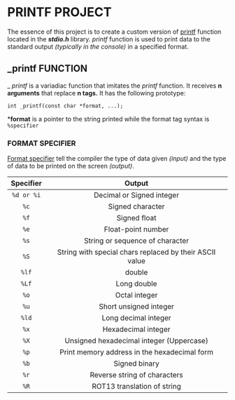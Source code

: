 # PRINTF PROJECT

The essence of this project is to create a custom version of [printf](https://man7.org/linux/man-pages/man3/printf.3.html) function located in the ***stdio.h*** library. _printf_ function is used to print data to the standard output _(typically in the console)_ in a specified format. 

## _printf FUNCTION

_ _printf_ is a variadiac function that imitates the _printf_ function. It receives **n arguments** that replace **n tags.** It has the following prototype:

`int _printf(const char *format, ...);`

***format** is a pointer to the string printed while the format tag syntax is `%specifier`

### FORMAT SPECIFIER

[Format specifier](https://www.simplilearn.com/tutorials/c-tutorial/format-specifiers-in-c) tell the compiler the type of data given _(input)_ and the type of data to be printed on the screen _(output)_.

|Specifier | Output |
| :---: | :---: |
| `%d or %i` | Decimal or Signed integer |
| `%c` | Signed character |
| `%f` | Signed float |
| `%e` | Float-point number |
| `%s` | String or sequence of character |
| `%S` | String with special chars replaced by their ASCII value |
| `%lf` | double |
| `%Lf` | Long double |
| `%o` | Octal integer |
| `%u` | Short unsigned integer |
| `%ld` | Long decimal integer |
| `%x` | Hexadecimal integer |
| `%X` | Unsigned hexadecimal integer (Uppercase) |
| `%p` | Print memory address in the hexadecimal form |
| `%b` | Signed binary |
| `%r` | Reverse string of characters |
| `%R` | ROT13 translation of string |
 
